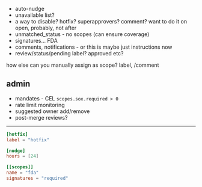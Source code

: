 
- auto-nudge
- unavailable list?
- a way to disable? hotfix? superapprovers? comment? want to do it on open, probably, not after
- unmatched_status - no scopes (can ensure coverage)
- signatures... FDA
- comments, notifications - or this is maybe just instructions now
- review/status/pending label? approved etc?

how else can you manually assign as scope? label, /comment

## admin

- mandates - CEL `scopes.sox.required > 0`
- rate limit monitoring
- suggested owner add/remove
- post-merge reviews?

---

```toml
[hotfix]
label = "hotfix"

[nudge]
hours = [24]

[[scopes]]
name = "fda"
signatures = "required"
```
